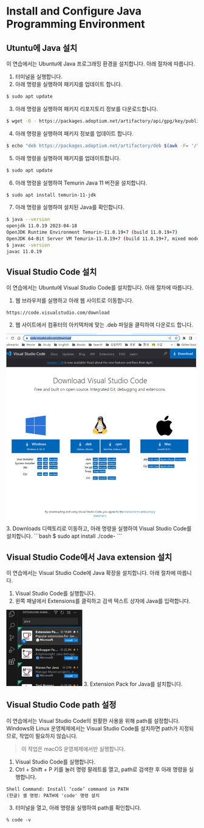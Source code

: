 # Install and Configure Java Programming Environment
## Utuntu에 Java 설치
이 연습에서는 Ubuntu에 Java 프로그래밍 환경을 설치합니다. 아래 절차에 따릅니다.

1. 터미널을 실행합니다.
2. 아래 명령을 실행하여 패키지를 업데이트 합니다.
```bash
$ sudo apt update
```
3. 아래 명령을 실행하여 패키지 리포지토리 정보를 다운로드합니다.
```bash
$ wget -O - https://packages.adoptium.net/artifactory/api/gpg/key/public | sudo apt-key add -
```
4. 아래 명령을 실행하여 패키지 정보를 업데이트 합니다.
```bash
$ echo "deb https://packages.adoptium.net/artifactory/deb $(awk -F= '/^VERSION_CODENAME/{print$2}' /etc/os-release) main" | sudo tee /etc/apt/sources.list.d/adoptium.list
```
5. 아래 명령을 실행하여 패키지를 업데이트합니다.
```bash
$ sudo apt update
```
6. 아래 명령을 실행하여 Temurin Java 11 버전을 설치합니다.
```bash
$ sudo apt install temurin-11-jdk
```
7. 아래 명령을 실행하여 설치된 Java를 확인합니다.
```bash
$ java --version
openjdk 11.0.19 2023-04-18
OpenJDK Runtime Environment Temurin-11.0.19+7 (build 11.0.19+7)
OpenJDK 64-Bit Server VM Temurin-11.0.19+7 (build 11.0.19+7, mixed mode)
$ javac -version
javac 11.0.19
```

## Visual Studio Code 설치
이 연습에서는 Ubuntu에 Visual Studio Code를 설치합니다. 아래 절차에 따릅니다.

1. 웹 브라우저를 실행하고 아래 웹 사이트로 이동합니다.
```
https://code.visualstudio.com/download
```
2. 웹 사이트에서 컴퓨터의 아키텍처에 맞는 .deb 파일을 클릭하여 다운로드 합니다.
<img src="images/image01.png" width="500">
3. Downloads 디렉토리로 이동하고, 아래 명령을 실행하여 Visual Studio Code를 설치합니다.
```bash
$ sudo apt install ./code-<filename>
```

## Visual Studio Code에서 Java extension 설치
이 연습에서는 Visual Studio Code에 Java 확장을 설치합니다. 아래 절차에 따릅니다.

1. Visual Studio Code를 실행합니다.
2. 왼쪽 패널에서 Extensions를 클릭하고 검색 텍스트 상자에 Java를 입력합니다.
<img src="images/image02.png" width="200">
3. Extension Pack for Java를 설치합니다.

## Visual Studio Code path 설정
이 연습에서는 Visual Studio Code의 원활한 사용을 위해 path를 설정합니다. Windows와 Linux 운영체제에서는 Visual Studio Code를 설치하면 path가 지정되므로, 작업이 필요하지 않습니다.

> 이 작업은 macOS 운영체제에서만 실행합니다.

1. Visual Studio Code를 실행합니다.
2. Ctrl + Shift + P 키를 눌러 명령 팔레트를 열고, path로 검색한 후 아래 명령을 실행합니다.
```
Shell Command: Install ‘code’ command in PATH
(한글) 셸 명령: PATH에 'code' 명령 설치
```
3. 터미널을 열고, 아래 명령을 실행하여 path를 확인합니다.
```
% code -v
```